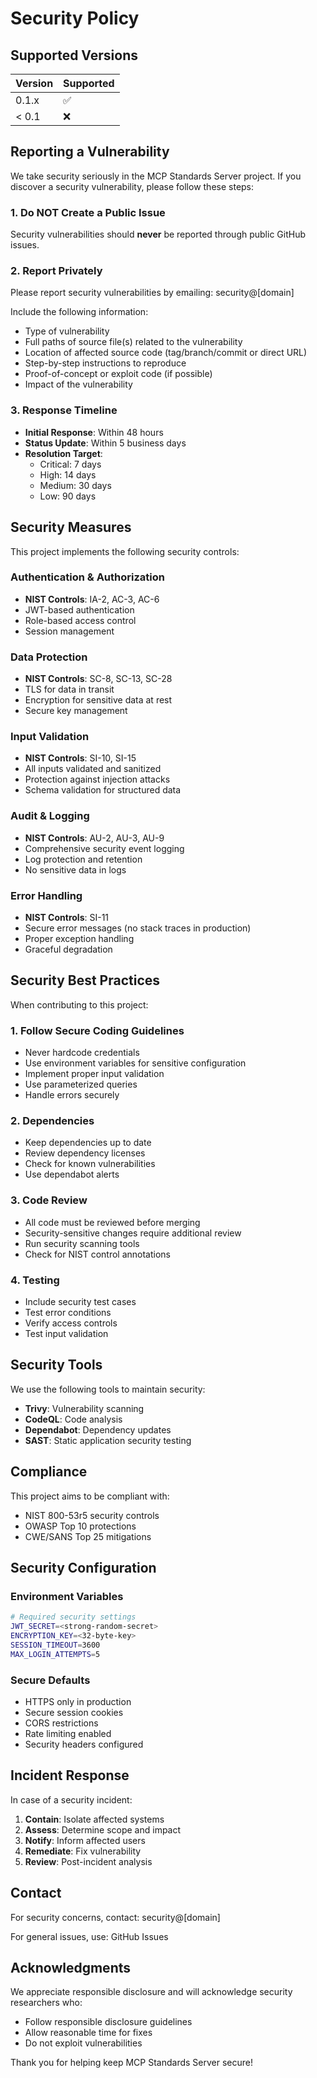# Security Policy

## Supported Versions

| Version | Supported          |
| ------- | ------------------ |
| 0.1.x   | :white_check_mark: |
| < 0.1   | :x:                |

## Reporting a Vulnerability

We take security seriously in the MCP Standards Server project. If you discover a security vulnerability, please follow these steps:

### 1. Do NOT Create a Public Issue

Security vulnerabilities should **never** be reported through public GitHub issues.

### 2. Report Privately

Please report security vulnerabilities by emailing: security@[domain]

Include the following information:
- Type of vulnerability
- Full paths of source file(s) related to the vulnerability
- Location of affected source code (tag/branch/commit or direct URL)
- Step-by-step instructions to reproduce
- Proof-of-concept or exploit code (if possible)
- Impact of the vulnerability

### 3. Response Timeline

- **Initial Response**: Within 48 hours
- **Status Update**: Within 5 business days
- **Resolution Target**: 
  - Critical: 7 days
  - High: 14 days
  - Medium: 30 days
  - Low: 90 days

## Security Measures

This project implements the following security controls:

### Authentication & Authorization
- **NIST Controls**: IA-2, AC-3, AC-6
- JWT-based authentication
- Role-based access control
- Session management

### Data Protection
- **NIST Controls**: SC-8, SC-13, SC-28
- TLS for data in transit
- Encryption for sensitive data at rest
- Secure key management

### Input Validation
- **NIST Controls**: SI-10, SI-15
- All inputs validated and sanitized
- Protection against injection attacks
- Schema validation for structured data

### Audit & Logging
- **NIST Controls**: AU-2, AU-3, AU-9
- Comprehensive security event logging
- Log protection and retention
- No sensitive data in logs

### Error Handling
- **NIST Controls**: SI-11
- Secure error messages (no stack traces in production)
- Proper exception handling
- Graceful degradation

## Security Best Practices

When contributing to this project:

### 1. Follow Secure Coding Guidelines
- Never hardcode credentials
- Use environment variables for sensitive configuration
- Implement proper input validation
- Use parameterized queries
- Handle errors securely

### 2. Dependencies
- Keep dependencies up to date
- Review dependency licenses
- Check for known vulnerabilities
- Use dependabot alerts

### 3. Code Review
- All code must be reviewed before merging
- Security-sensitive changes require additional review
- Run security scanning tools
- Check for NIST control annotations

### 4. Testing
- Include security test cases
- Test error conditions
- Verify access controls
- Test input validation

## Security Tools

We use the following tools to maintain security:

- **Trivy**: Vulnerability scanning
- **CodeQL**: Code analysis
- **Dependabot**: Dependency updates
- **SAST**: Static application security testing

## Compliance

This project aims to be compliant with:
- NIST 800-53r5 security controls
- OWASP Top 10 protections
- CWE/SANS Top 25 mitigations

## Security Configuration

### Environment Variables
```bash
# Required security settings
JWT_SECRET=<strong-random-secret>
ENCRYPTION_KEY=<32-byte-key>
SESSION_TIMEOUT=3600
MAX_LOGIN_ATTEMPTS=5
```

### Secure Defaults
- HTTPS only in production
- Secure session cookies
- CORS restrictions
- Rate limiting enabled
- Security headers configured

## Incident Response

In case of a security incident:

1. **Contain**: Isolate affected systems
2. **Assess**: Determine scope and impact
3. **Notify**: Inform affected users
4. **Remediate**: Fix vulnerability
5. **Review**: Post-incident analysis

## Contact

For security concerns, contact: security@[domain]

For general issues, use: GitHub Issues

## Acknowledgments

We appreciate responsible disclosure and will acknowledge security researchers who:
- Follow responsible disclosure guidelines
- Allow reasonable time for fixes
- Do not exploit vulnerabilities

Thank you for helping keep MCP Standards Server secure!